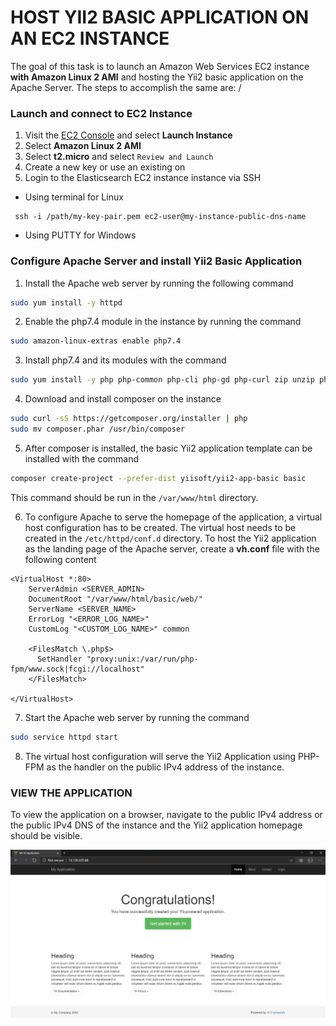 # HOST YII2 BASIC APPLICATION ON AN EC2 INSTANCE

The goal of this task is to launch an Amazon Web Services EC2 instance **with Amazon Linux 2 AMI** and hosting the Yii2 basic application on the Apache Server. The steps to accomplish the same are:
/
### Launch and connect to EC2 Instance
1. Visit the [EC2 Console](https://ap-south-1.console.aws.amazon.com/ec2) and select **Launch Instance**
2. Select **Amazon Linux 2 AMI**
3. Select **t2.micro** and select `Review and Launch`
4. Create a new key or use an existing on
5. Login to the Elasticsearch EC2 instance instance via SSH 
  - Using terminal for Linux
  ```
   ssh -i /path/my-key-pair.pem ec2-user@my-instance-public-dns-name
  ```
  - Using PUTTY for Windows
  
### Configure Apache Server and install Yii2 Basic Application
1. Install the Apache web server by running the following command
```bash
sudo yum install -y httpd
```

2. Enable the php7.4 module in the instance by running the command
```bash
sudo amazon-linux-extras enable php7.4
```

3. Install php7.4 and its modules with the command
```bash
sudo yum install -y php php-common php-cli php-gd php-curl zip unzip php-zip php-mbstring php-xml php-fpm && yum clean all
```

4. Download and install composer on the instance
```bash
sudo curl -sS https://getcomposer.org/installer | php
sudo mv composer.phar /usr/bin/composer
```

5. After composer is installed, the basic Yii2 application template can be installed with the command
```bash
composer create-project --prefer-dist yiisoft/yii2-app-basic basic
```
This command should be run in the `/var/www/html` directory.

6. To configure Apache to serve the homepage of the application, a virtual host configuration has to be created. The virtual host needs to be created in the `/etc/httpd/conf.d` directory. To host the Yii2 application as the landing page of the Apache server, create a **vh.conf** file with the following content
```config
<VirtualHost *:80>
    ServerAdmin <SERVER_ADMIN>
    DocumentRoot "/var/www/html/basic/web/"
    ServerName <SERVER_NAME>
    ErrorLog "<ERROR_LOG_NAME>"
    CustomLog "<CUSTOM_LOG_NAME>" common

    <FilesMatch \.php$>
      SetHandler "proxy:unix:/var/run/php-fpm/www.sock|fcgi://localhost"
    </FilesMatch>

</VirtualHost>
```

7. Start the Apache web server by running the command
```bash
sudo service httpd start
```

8. The virtual host configuration will serve the Yii2 Application using PHP-FPM as the handler on the public IPv4 address of the instance.

### VIEW THE APPLICATION 
To view the application on a browser, navigate to the public IPv4 address or the public IPv4 DNS of the instance and the Yii2 application homepage should be visible.

![Yii2 Application hosted on Apache Server home page of EC2 instance with php-fpm](/screenshots/Yii2%20EC2.jpg)
